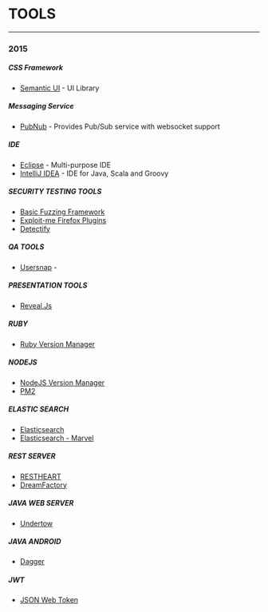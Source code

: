 # TOOLS

---

### 2015

##### CSS Framework

+   [Semantic UI](http://semantic-ui.com) - UI Library

##### Messaging Service

+   [PubNub](https://www.pubnub.com/) - Provides Pub/Sub service with websocket support

##### IDE

+   [Eclipse](https://eclipse.org/) - Multi-purpose IDE
+   [IntelliJ IDEA](https://www.jetbrains.com/idea/) - IDE for Java, Scala and Groovy

##### SECURITY TESTING TOOLS

+   [Basic Fuzzing Framework](https://www.cert.org/vulnerability-analysis/tools/bff.cfm)
+   [Exploit-me Firefox Plugins](https://addons.mozilla.org/en-us/firefox/user/security-compass/)
+   [Detectify](https://detectify.com/)

##### QA TOOLS

+   [Usersnap](https://usersnap.com/) - 

##### PRESENTATION TOOLS

+   [Reveal.Js](http://lab.hakim.se/reveal-js/#/)

##### RUBY

+   [Ruby Version Manager](http://rvm.io/)

##### NODEJS

+   [NodeJS Version Manager](https://github.com/creationix/nvm)
+   [PM2](https://github.com/Unitech/pm2)

##### ELASTIC SEARCH

+   [Elasticsearch](https://www.elastic.co/)
+   [Elasticsearch - Marvel](https://www.elastic.co/products/marvel)

##### REST SERVER

+   [RESTHEART](http://restheart.org/)
+   [DreamFactory](http://www.dreamfactory.com/)

##### JAVA WEB SERVER

+   [Undertow](http://undertow.io)

##### JAVA ANDROID

+   [Dagger](https://google.github.io/dagger/)

##### JWT 

+   [JSON Web Token](https://jwt.io/)